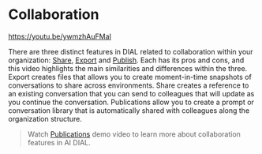 # Collaboration

https://youtu.be/ywmzhAuFMaI

There are three distinct features in DIAL related to collaboration within your organization: [Share](/docs/user-guide.md#share), [Export](/docs/user-guide.md#export) and [Publish](/docs/tutorials/collaboration/2.enable-publications.md). Each has its pros and cons, and this video highlights the main similarities and differences within the three. Export creates files that allows you to create moment-in-time snapshots of conversations to share across environments. Share creates a reference to an existing conversation that you can send to colleagues that will update as you continue the conversation. Publications allow you to create a prompt or conversation library that is automatically shared with colleagues along the organization structure.

> Watch [Publications](/docs/video%20demos/1.Chat/4.dial-publications.md) demo video to learn more about collaboration features in AI DIAL.